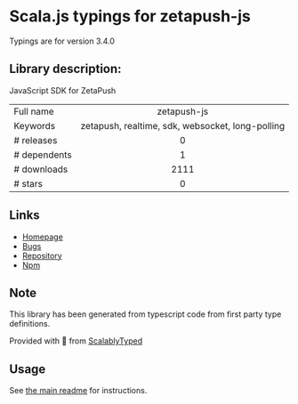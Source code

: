 
# Scala.js typings for zetapush-js

Typings are for version 3.4.0

## Library description:
JavaScript SDK for ZetaPush

|                    |                 |
| ------------------ | :-------------: |
| Full name          | zetapush-js |
| Keywords           | zetapush, realtime, sdk, websocket, long-polling |
| # releases         | 0 |
| # dependents       | 1 |
| # downloads        | 2111 |
| # stars            | 0 |

## Links
- [Homepage](https://github.com/zetapush/zetapush-js#readme)
- [Bugs](https://github.com/zetapush/zetapush-js/issues)
- [Repository](https://github.com/zetapush/zetapush-js)
- [Npm](https://www.npmjs.com/package/zetapush-js)
    


## Note
This library has been generated from typescript code from first party type definitions.

Provided with :purple_heart: from [ScalablyTyped](https://github.com/oyvindberg/ScalablyTyped)

## Usage
See [the main readme](../../readme.md) for instructions.


